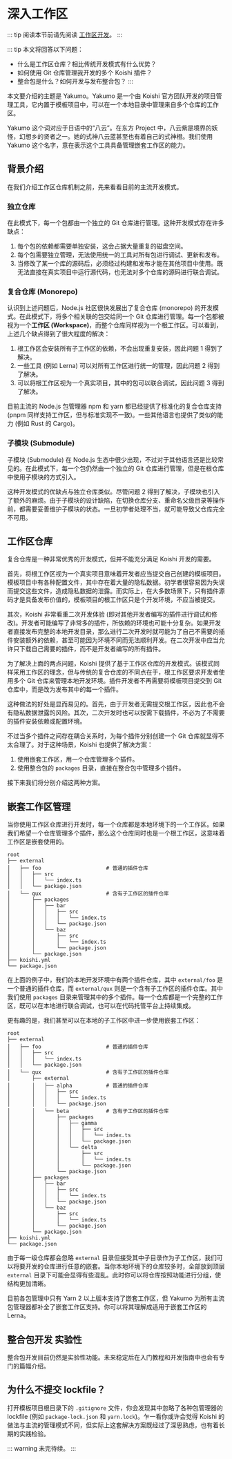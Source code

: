 # 深入工作区

::: tip
阅读本节前请先阅读 [工作区开发](../../guide/develop/workspace.md)。
:::

::: tip
本文将回答以下问题：

- 什么是工作区仓库？相比传统开发模式有什么优势？
- 如何使用 Git 仓库管理我开发的多个 Koishi 插件？
- 整合包是什么？如何开发与发布整合包？
:::

本文要介绍的主题是 Yakumo。Yakumo 是一个由 Koishi 官方团队开发的项目管理工具，它内置于模板项目中，可以在一个本地目录中管理来自多个仓库的工作区。

Yakumo 这个词对应于日语中的“八云”。在东方 Project 中，八云紫是境界的妖怪，幻想乡的贤者之一。她的式神八云蓝甚至也有着自己的式神橙。我们使用 Yakumo 这个名字，意在表示这个工具具备管理嵌套工作区的能力。

## 背景介绍

在我们介绍工作区仓库机制之前，先来看看目前的主流开发模式。

### 独立仓库

在此模式下，每一个包都由一个独立的 Git 仓库进行管理。这种开发模式存在许多缺点：

1. 每个包的依赖都需要单独安装，这会占据大量重复的磁盘空间。
2. 每个包需要独立管理，无法使用统一的工具对所有包进行调试、更新和发布。
3. 当修改了某一个库的源码后，必须经过构建和发布才能在其他项目中使用。既无法直接在真实项目中运行源代码，也无法对多个仓库的源码进行联合调试。

### 复合仓库 (Monorepo)

认识到上述问题后，Node.js 社区很快发展出了复合仓库 (monorepo) 的开发模式。在此模式下，将多个相关联的包交给同一个 Git 仓库进行管理。每一个包都被视为一个**工作区 (Workspace)**，而整个仓库同样视为一个根工作区。可以看到，上述几个缺点得到了很大程度的解决：

1. 根工作区会安装所有子工作区的依赖，不会出现重复安装，因此问题 1 得到了解决。
2. 一些工具 (例如 Lerna) 可以对所有工作区进行统一的管理，因此问题 2 得到了解决。
3. 可以将根工作区视为一个真实项目，其中的包可以联合调试，因此问题 3 得到了解决。

目前主流的 Node.js 包管理器 npm 和 yarn 都已经提供了标准化的复合仓库支持 (pnpm 同样支持工作区，但与标准实现不一致)。一些其他语言也提供了类似的能力 (例如 Rust 的 Cargo)。

### 子模块 (Submodule)

子模块 (Submodule) 在 Node.js 生态中很少出现，不过对于其他语言还是比较常见的。在此模式下，每一个包仍然由一个独立的 Git 仓库进行管理，但是在根仓库中使用子模块的方式引入。

这种开发模式的优缺点与独立仓库类似。尽管问题 2 得到了解决，子模块也引入了额外的麻烦。由于子模块的设计缺陷，在切换仓库分支、重命名父级目录等操作前，都需要妥善维护子模块的状态。一旦初学者处理不当，就可能导致父仓库完全不可用。

## 工作区仓库

复合仓库是一种非常优秀的开发模式，但并不能充分满足 Koishi 开发的需要。

首先，将根工作区视为一个真实项目意味着开发者应当提交自己创建的模板项目。模板项目中有各种配置文件，其中存在着大量的隐私数据。初学者很容易因为失误而提交这些文件，造成隐私数据的泄露。而实际上，在大多数场景下，只有插件源码才是具备发布价值的，模板项目的根工作区只是个开发环境，不应当被提交。

其次，Koishi 非常看重二次开发体验 (即对其他开发者编写的插件进行调试和修改)。开发者可能编写了非常多的插件，所依赖的环境也可能十分复杂。如果开发者直接发布完整的本地开发目录，那么进行二次开发时就可能为了自己不需要的插件安装额外的依赖，甚至可能因为环境不同而无法顺利开发。在二次开发中应当允许只下载自己需要的插件，而不是开发者编写的所有插件。

为了解决上面的两点问题，Koishi 提供了基于工作区仓库的开发模式。该模式同样采用工作区的理念，但与传统的复合仓库的不同点在于，根工作区要求开发者使用多个 Git 仓库来管理本地开发环境。插件开发者不再需要将模板项目提交到 Git 仓库中，而是改为发布其中的每一个插件。

这种做法的好处是显而易见的。首先，由于开发者无需提交根工作区，因此也不会有隐私数据泄露的风险。其次，二次开发时也可以按需下载插件，不必为了不需要的插件安装依赖或配置环境。

不过当多个插件之间存在耦合关系时，为每个插件分别创建一个 Git 仓库就显得不太合理了。对于这种场景，Koishi 也提供了解决方案：

1. 使用嵌套工作区，用一个仓库管理多个插件。
2. 使用整合包的 `packages` 目录，直接在整合包中管理多个插件。

接下来我们将分别介绍这两种方案。

## 嵌套工作区管理

当你使用工作区仓库进行开发时，每一个仓库都是本地环境下的一个工作区。如果我们希望一个仓库管理多个插件，那么这个仓库同时也是一个根工作区，这意味着工作区是嵌套使用的。

```diff{7-17A}
root
├── external
│   ├── foo                     # 普通的插件仓库
│   │   ├── src
│   │   │   └── index.ts
│   │   └── package.json
│   └── qux                     # 含有子工作区的插件仓库
│       ├── packages
│       │   ├── bar
│       │   │   ├── src
│       │   │   │   └── index.ts
│       │   │   └── package.json
│       │   └── baz
│       │       ├── src
│       │       │   └── index.ts
│       │       └── package.json
│       └── package.json
├── koishi.yml
└── package.json
```

在上面的例子中，我们的本地开发环境中有两个插件仓库，其中 `external/foo` 是一个普通的插件仓库，而 `external/qux` 则是一个含有子工作区的插件仓库。其中我们使用 `packages` 目录来管理其中的多个插件。每一个仓库都是一个完整的工作区，既可以在本地进行联合调试，也可以在代码托管平台上持续集成。

更有趣的是，我们甚至可以在本地的子工作区中进一步使用嵌套工作区：

```diff{8-23A}
root
├── external
│   ├── foo                     # 普通的插件仓库
│   │   ├── src
│   │   │   └── index.ts
│   │   └── package.json
│   └── qux                     # 含有子工作区的插件仓库
│       ├── external
│       │   ├── alpha           # 普通的插件仓库
│       │   │   ├── src
│       │   │   │   └── index.ts
│       │   │   └── package.json
│       │   └── beta            # 含有子工作区的插件仓库
│       │       ├── packages
│       │       │   ├── gamma
│       │       │   │   ├── src
│       │       │   │   │   └── index.ts
│       │       │   │   └── package.json
│       │       │   └── delta
│       │       │       ├── src
│       │       │       │   └── index.ts
│       │       │       └── package.json
│       │       └── package.json
│       ├── packages
│       │   ├── bar
│       │   │   ├── src
│       │   │   │   └── index.ts
│       │   │   └── package.json
│       │   └── baz
│       │       ├── src
│       │       │   └── index.ts
│       │       └── package.json
│       └── package.json
├── koishi.yml
└── package.json
```

由于每一级仓库都会忽略 `external` 目录但接受其中子目录作为子工作区，我们可以将要开发的仓库进行任意的嵌套。当你本地环境下的仓库较多时，全部放到顶层 `external` 目录下可能会显得有些混乱。此时你可以将仓库按照功能进行分组，使结构更加清晰。

目前各包管理中只有 Yarn 2 以上版本支持了嵌套工作区，但 Yakumo 为所有主流包管理器都补全了嵌套工作区支持。你可以将其理解成适用于嵌套工作区的 Lerna。

## 整合包开发 <badge type="warning">实验性</badge>

整合包开发目前仍然是实验性功能。未来稳定后在入门教程和开发指南中也会有专门的篇幅介绍。

## 为什么不提交 lockfile？

打开模板项目根目录下的 `.gitignore` 文件，你会发现其中忽略了各种包管理器的 lockfile (例如 `package-lock.json` 和 `yarn.lock`)。乍一看你或许会觉得 Koishi 的做法与主流的管理模式不同，但实际上这套解决方案既经过了深思熟虑，也有着长期的实践检验。

::: warning
未完待续。
:::

